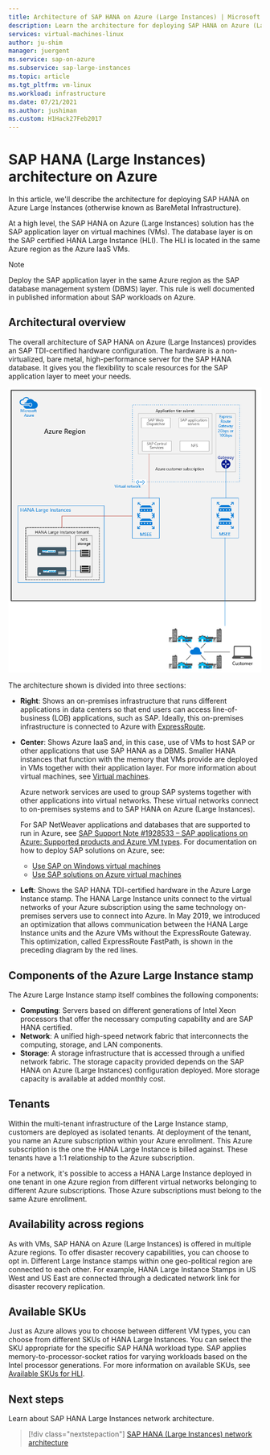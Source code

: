 ```yaml
---
title: Architecture of SAP HANA on Azure (Large Instances) | Microsoft Docs
description: Learn the architecture for deploying SAP HANA on Azure (Large Instances).
services: virtual-machines-linux
author: ju-shim
manager: juergent
ms.service: sap-on-azure
ms.subservice: sap-large-instances
ms.topic: article
ms.tgt_pltfrm: vm-linux
ms.workload: infrastructure
ms.date: 07/21/2021
ms.author: jushiman
ms.custom: H1Hack27Feb2017
---
```

# SAP HANA (Large Instances) architecture on Azure

In this article, we'll describe the architecture for deploying SAP HANA on Azure Large Instances (otherwise known as BareMetal Infrastructure). 

At a high level, the SAP HANA on Azure (Large Instances) solution has the SAP application layer on virtual machines (VMs). The database layer is on the SAP certified HANA Large Instance (HLI). The HLI is located in the same Azure region as the Azure IaaS VMs.

> [!NOTE]
> Deploy the SAP application layer in the same Azure region as the SAP database management system (DBMS) layer. This rule is well documented in published information about SAP workloads on Azure. 

## Architectural overview

The overall architecture of SAP HANA on Azure (Large Instances) provides an SAP TDI-certified hardware configuration. The hardware is a non-virtualized, bare metal, high-performance server for the SAP HANA database. It gives you the flexibility to scale resources for the SAP application layer to meet your needs.

![Architectural overview of SAP HANA on Azure (Large Instances)](./media/hana-overview-architecture/image1-architecture.png)

The architecture shown is divided into three sections:

- **Right**: Shows an on-premises infrastructure that runs different applications in data centers so that end users can access line-of-business (LOB) applications, such as SAP. Ideally, this on-premises infrastructure is connected to Azure with [ExpressRoute](https://azure.microsoft.com/services/expressroute/).

- **Center**: Shows Azure IaaS and, in this case, use of VMs to host SAP or other applications that use SAP HANA as a DBMS. Smaller HANA instances that function with the memory that VMs provide are deployed in VMs together with their application layer. For more information about virtual machines, see [Virtual machines](https://azure.microsoft.com/services/virtual-machines/).

   Azure network services are used to group SAP systems together with other applications into virtual networks. These virtual networks connect to on-premises systems and to SAP HANA on Azure (Large Instances).

   For SAP NetWeaver applications and databases that are supported to run in Azure, see [SAP Support Note #1928533 – SAP applications on Azure: Supported products and Azure VM types](https://launchpad.support.sap.com/#/notes/1928533). For documentation on how to deploy SAP solutions on Azure, see:

  -  [Use SAP on Windows virtual machines](../../virtual-machines/workloads/sap/get-started.md?toc=/azure/virtual-machines/linux/toc.json)
  -  [Use SAP solutions on Azure virtual machines](../../virtual-machines/workloads/sap/get-started.md)

- **Left**: Shows the SAP HANA TDI-certified hardware in the Azure Large Instance stamp. The HANA Large Instance units connect to the virtual networks of your Azure subscription using the same technology on-premises servers use to connect into Azure. In May 2019, we introduced an optimization that allows communication between the HANA Large Instance units and the Azure VMs without the ExpressRoute Gateway. This optimization, called ExpressRoute FastPath, is shown in the preceding diagram by the red lines.

## Components of the Azure Large Instance stamp

The Azure Large Instance stamp itself combines the following components:

- **Computing**: Servers based on different generations of Intel Xeon processors that offer the necessary computing capability and are SAP HANA certified.
- **Network**: A unified high-speed network fabric that interconnects the computing, storage, and LAN components.
- **Storage**: A storage infrastructure that is accessed through a unified network fabric. The storage capacity provided depends on the SAP HANA on Azure (Large Instances) configuration deployed. More storage capacity is available at added monthly cost.

## Tenants

Within the multi-tenant infrastructure of the Large Instance stamp, customers are deployed as isolated tenants. At deployment of the tenant, you name an Azure subscription within your Azure enrollment. This Azure subscription is the one the HANA Large Instance is billed against. These tenants have a 1:1 relationship to the Azure subscription. 

For a network, it's possible to access a HANA Large Instance deployed in one tenant in one Azure region from different virtual networks belonging to different Azure subscriptions. Those Azure subscriptions must belong to the same Azure enrollment.

## Availability across regions

As with VMs, SAP HANA on Azure (Large Instances) is offered in multiple Azure regions. To offer disaster recovery capabilities, you can choose to opt in. Different Large Instance stamps within one geo-political region are connected to each other. For example, HANA Large Instance Stamps in US West and US East are connected through a dedicated network link for disaster recovery replication.

## Available SKUs

Just as Azure allows you to choose between different VM types, you can choose from different SKUs of HANA Large Instances. You can select the SKU appropriate for the specific SAP HANA workload type. SAP applies memory-to-processor-socket ratios for varying workloads based on the Intel processor generations. For more information on available SKUs, see [Available SKUs for HLI](hana-available-skus.md).

## Next steps

Learn about SAP HANA Large Instances network architecture.

> [!div class="nextstepaction"]
> [SAP HANA (Large Instances) network architecture](hana-network-architecture.md)
